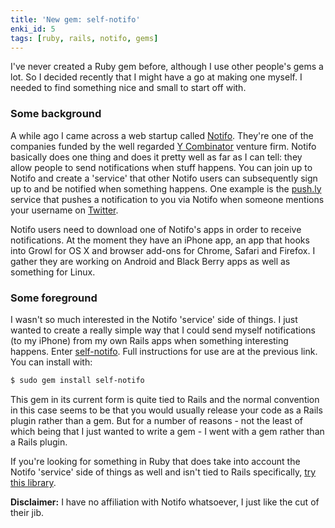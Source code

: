 ```yaml
---
title: 'New gem: self-notifo'
enki_id: 5
tags: [ruby, rails, notifo, gems]
---
```

I've never created a Ruby gem before, although I use other people's gems a lot. So I decided recently that I might have a go at making one myself. I needed to find something nice and small to start off with.<!--more-->

### Some background

A while ago I came across a web startup called [Notifo](http://notifo.com/). They're one of the companies funded by the well regarded [Y Combinator](http://ycombinator.com/) venture firm. Notifo basically does one thing and does it pretty well as far as I can tell: they allow people to send notifications when stuff happens. You can join up to Notifo and create a 'service' that other Notifo users can subsequently sign up to and be notified when something happens. One example is the [push.ly](http://push.ly/) service that pushes a notification to you via Notifo when someone mentions your username on [Twitter](http://twitter.com/).

Notifo users need to download one of Notifo's apps in order to receive notifications. At the moment they have an iPhone app, an app that hooks into Growl for OS X and browser add-ons for Chrome, Safari and Firefox. I gather they are working on Android and Black Berry apps as well as something for Linux.

### Some foreground

I wasn't so much interested in the Notifo 'service' side of things. I just wanted to create a really simple way that I could send myself notifications (to my iPhone) from my own Rails apps when something interesting happens. Enter [self-notifo](http://github.com/gaelian/self-notifo). Full instructions for use are at the previous link. You can install with:

```bash
$ sudo gem install self-notifo
```

This gem in its current form is quite tied to Rails and the normal convention in this case seems to be that you would usually release your code as a Rails plugin rather than a gem. But for a number of reasons - not the least of which being that I just wanted to write a gem - I went with a gem rather than a Rails plugin.

If you're looking for something in Ruby that does take into account the Notifo 'service' side of things as well and isn't tied to Rails specifically, [try this library](http://github.com/jot/notifo).

**Disclaimer:** I have no affiliation with Notifo whatsoever, I just like the cut of their jib.
